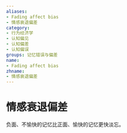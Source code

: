 ```yaml
---
aliases:
- Fading affect bias
- 情感衰退偏差
category:
- 行为经济学
- 认知偏见
- 认知偏差
- 认知偏误
groups: 记忆错误与偏差
name:
- Fading affect bias
zhname:
- 情感衰退偏差
---
```


# 情感衰退偏差

负面、不愉快的记忆比正面、愉快的记忆更快淡忘。

